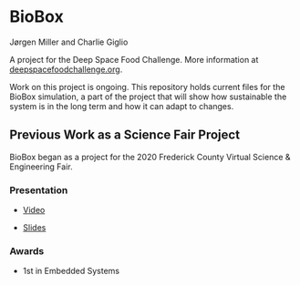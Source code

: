 # BioBox

Jørgen Miller and Charlie Giglio

A project for the Deep Space Food Challenge. More information at [deepspacefoodchallenge.org](https://www.deepspacefoodchallenge.org).

Work on this project is ongoing. This repository holds current files for the BioBox simulation, a part of the project that will show how sustainable the system is in the long term and how it can adapt to changes.


## Previous Work as a Science Fair Project

BioBox began as a project for the 2020 Frederick County Virtual Science & Engineering Fair.

### Presentation

* [Video](https://youtu.be/DMNCBFbdnxE)

* [Slides](https://docs.google.com/presentation/d/1FDCTRJrGZ8Pd45ZKeVMN1zExOo9Kf5eyEb1XXvATKQU/edit?usp=sharing)

### Awards

* 1st in Embedded Systems
